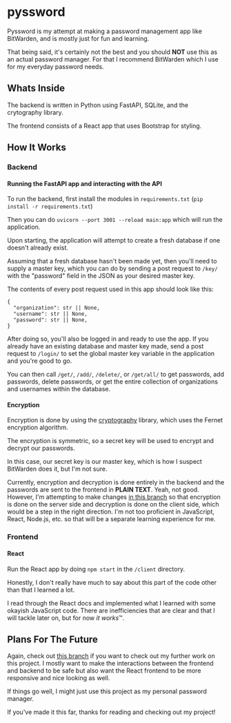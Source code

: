 # pyssword

Pyssword is my attempt at making a password management app like BitWarden, and is mostly just for fun and learning.

That being said, it's certainly not the best and you should **NOT** use this as an actual password manager. For that I recommend BitWarden which I use for my everyday password needs.

## Whats Inside

The backend is written in Python using FastAPI, SQLite, and the crytography library.

The frontend consists of a React app that uses Bootstrap for styling.

## How It Works

### Backend
#### Running the FastAPI app and interacting with the API

To run the backend, first install the modules in `requirements.txt` (`pip install -r requirements.txt`)

Then you can do `uvicorn --port 3001 --reload main:app` which will run the application.

Upon starting, the application will attempt to create a fresh database if one doesn't already exist.

Assuming that a fresh database hasn't been made yet, then you'll need to supply a master key, which you can do by sending a post request to `/key/` with the "password" field in the JSON as your desired master key. 

The contents of every post request used in this app should look like this:

```
{
  "organization": str || None,
  "username": str || None,
  "password": str || None,
}
```

After doing so, you'll also be logged in and ready to use the app. If you already have an existing database and master key made, send a post request to `/login/` to set the global master key variable in the application and you're good to go.

You can then call `/get/`, `/add/`, `/delete/`, or `/get/all/` to get passwords, add passwords, delete passwords, or get the entire collection of organizations and usernames within the database.

#### Encryption
Encryption is done by using the [cryptography](https://cryptography.io/en/latest/fernet/) library, which uses the Fernet encryption algorithm.

The encryption is symmetric, so a secret key will be used to encrypt and decrypt our passwords.

In this case, our secret key is our master key, which is how I suspect BitWarden does it, but I'm not sure.

Currently, encryption and decryption is done entirely in the backend and the passwords are sent to the frontend in **PLAIN TEXT**. Yeah, not good. However, I'm attempting to make changes [in this branch](/nampng/pyssword/tree/server-encrypt-client-decrypt) so that encryption is done on the server side and decryption is done on the client side, which would be a step in the right direction. I'm not too proficient in JavaScript, React, Node.js, etc. so that will be a separate learning experience for me.

### Frontend

#### React

Run the React app by doing `npm start` in the `/client` directory.

Honestly, I don't really have much to say about this part of the code other than that I learned a lot.

I read through the React docs and implemented what I learned with some okayish JavaScript code. There are inefficiencies that are clear and that I will tackle later on, but for now *it works*™.

## Plans For The Future

Again, check out [this branch](/nampng/pyssword/tree/server-encrypt-client-decrypt) if you want to check out my further work on this project.
I mostly want to make the interactions between the frontend and backend to be safe but also want the React frontend to be more responsive and nice looking as well.

If things go well, I might just use this project as my personal password manager.

If you've made it this far, thanks for reading and checking out my project!
